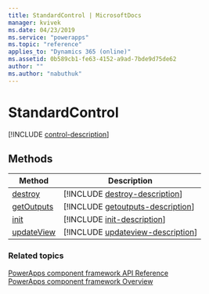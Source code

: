 ```yaml
---
title: StandardControl | MicrosoftDocs
manager: kvivek
ms.date: 04/23/2019
ms.service: "powerapps"
ms.topic: "reference"
applies_to: "Dynamics 365 (online)"
ms.assetid: 0b589cb1-fe63-4152-a9ad-7bde9d75de62
author: ""
ms.author: "nabuthuk"
---
```

# StandardControl

[!INCLUDE [control-description](includes/control-description.md)]

## Methods

|Method | Description | 
| ------------- |-------------|
|[destroy](control/destroy.md)|[!INCLUDE [destroy-description](control/includes/destroy-description.md)]| 
|[getOutputs](control/getoutputs.md)|[!INCLUDE [getoutputs-description](control/includes/getoutputs-description.md)]|
|[init](control/init.md)|[!INCLUDE [init-description](control/includes/init-description.md)]|
|[updateView](control/updateview.md)|[!INCLUDE [updateview-description](control/includes/updateview-description.md)]|


### Related topics

[PowerApps component framework API Reference](../reference/index.md)<br/>
[PowerApps component framework Overview](../overview.md)